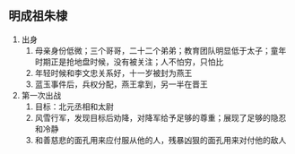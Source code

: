 ## 明成祖朱棣

1. 出身
   1. 母亲身份低微；三个哥哥，二十二个弟弟；教育团队明显低于太子；童年时期正是抢地盘时候，没有被关注；人不怕穷，只怕比
   2. 年轻时候和李文忠关系好，十一岁被封为燕王
   3. 蓝玉事件后，兵权分配，燕王拿到，另一半在晋王
2. 第一次出战
   1. 目标：北元丞相和太尉
   2. 风雪行军，发现目标后劝降，对降军给予足够的尊重；展现了足够的隐忍和冷静
   3. 和善慈悲的面孔用来应付服从他的人，残暴凶狠的面孔用来对付他的敌人